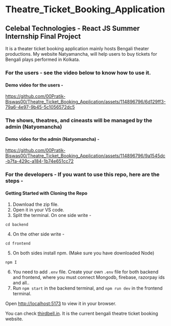 # Theatre_Ticket_Booking_Application

## Celebal Technologies - React JS Summer Internship Final Project

It is a theater ticket booking application mainly hosts Bengali theater productions. My website Natyamancha, will help users to buy tickets for Bengali plays performed in Kolkata.

### For the users - see the video below to know how to use it.

#### Demo video for the users - 



https://github.com/00Pratik-Biswas00/Theatre_Ticket_Booking_Application/assets/114896796/6d129ff3-79a6-4e97-9b45-5c1056572dc5



### The shows, theatres, and cineasts will be managed by the admin (Natyomancha)

#### Demo video for the admin (Natyomancha) -



https://github.com/00Pratik-Biswas00/Theatre_Ticket_Booking_Application/assets/114896796/9a1545dc-b7fa-429c-a184-1b74e651cc72



### For the developers - If you want to use this repo, here are the steps - 


#### Getting Started with Cloning the Repo

1. Download the zip file.
2. Open it in your VS code. 
3. Split the terminal. On one side write - 

``` 
cd backend
```

4. On the other side write - 

```
cd frontend
```

5. On both sides install npm. (Make sure you have downloaded Node)

```
npm I
```

6. You need to add `.env` file. Create your own `.env` file for both backend and frontend, where you must connect Mongodb, firebase, razorpay ids and all..
7. Run `npm start` in the backend terminal, and `npm run dev` in the frontend terminal.

Open [http://localhost:5173](http://localhost:5173) to view it in your browser.


You can check [thirdbell.in](https://www.thirdbell.in/). It is the current bengali theatre ticket booking website.





